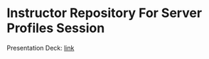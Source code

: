 # Instructor Repository For Server Profiles Session

Presentation Deck: [link](https://drive.google.com/open?id=1ISOOx5NDfwSZSng_4NyQThpHHVliuUOHJkmwtErqYrw)
